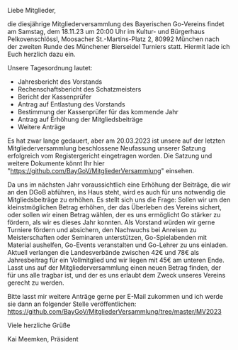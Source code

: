 Liebe Mitglieder,

die diesjährige Mitgliederversammlung des Bayerischen Go-Vereins findet am Samstag, dem 18.11.23 um 20:00 Uhr im Kultur- und Bürgerhaus Pelkovenschlössl, Moosacher St.-Martins-Platz 2, 80992 München nach der zweiten Runde des Münchener Bierseidel Turniers statt. Hiermit lade ich Euch herzlich dazu ein.

Unsere Tagesordnung lautet:

 * Jahresbericht des Vorstands
 * Rechenschaftsbericht des Schatzmeisters
 * Bericht der Kassenprüfer
 * Antrag auf Entlastung des Vorstands
 * Bestimmung der Kassenprüfer für das kommende Jahr
 * Antrag auf Erhöhung der Mitgliedsbeiträge
 * Weitere Anträge

Es hat zwar lange gedauert, aber am 20.03.2023 ist unsere auf der letzten Mitgliederversammlung beschlossene Neufassung unserer Satzung erfolgreich vom Registergericht eingetragen worden. Die Satzung und weitere Dokumente könnt Ihr hier "https://github.com/BayGoV/MitgliederVersammlung" einsehen.


Da uns im nächsten Jahr voraussichtlich eine Erhöhung der Beiträge, die wir an den DGoB abführen, ins Haus steht, wird es auch für uns notwendig die Mitgliedsbeiträge zu erhöhen. Es stellt sich uns die Frage: Sollen wir um den kleinstmöglichen Betrag erhöhen, der das Überleben des Vereins sichert, oder sollen wir einen Betrag wählen, der es uns ermöglicht Go stärker zu fördern, als wir es dieses Jahr konnten. Als Vorstand würden wir gerne Turniere fördern und absichern, den Nachwuchs bei Anreisen zu Meisterschaften oder Seminaren unterstützen, Go-Spielabenden mit Material aushelfen, Go-Events veranstalten und Go-Lehrer zu uns einladen. Aktuell verlangen die Landesverbände zwischen 42€ und 78€ als Jahresbeitrag für ein Vollmitglied und wir liegen mit 45€ am unteren Ende. Lasst uns auf der Mitgliederversammlung einen neuen Betrag finden, der für uns alle tragbar ist, und der es uns erlaubt dem Zweck unseres Vereins gerecht zu werden.

Bitte lasst mir weitere Anträge gerne per E-Mail zukommen und ich werde sie dann an folgender Stelle veröffentlichen: https://github.com/BayGoV/MitgliederVersammlung/tree/master/MV2023

Viele herzliche Grüße

Kai Meemken, Präsident
